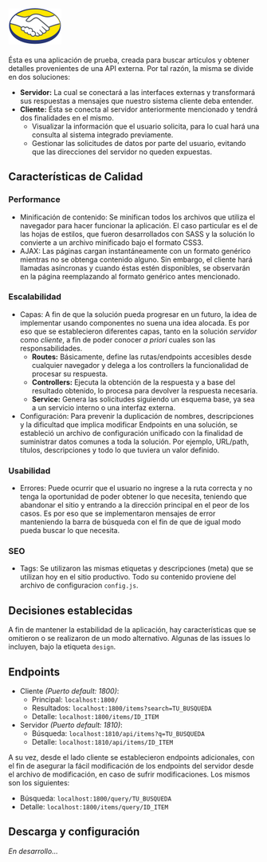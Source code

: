 ![meli-example](https://raw.githubusercontent.com/robrui/meli-example/master/client/images/Logo_ML%402x.png.png)
---
Ésta es una aplicación de prueba, creada para buscar artículos y obtener detalles provenientes de una API externa. Por tal razón, la misma se divide en dos soluciones:
- **Servidor:** La cual se conectará a las interfaces externas y transformará sus respuestas a mensajes que nuestro sistema cliente deba entender.
- **Cliente:** Ésta se conecta al servidor anteriormente mencionado y tendrá dos finalidades en el mismo.
  - Visualizar la información que el usuario solicita, para lo cual hará una consulta al sistema integrado previamente.
  - Gestionar las solicitudes de datos por parte del usuario, evitando que las direcciones del servidor no queden expuestas.
  
## Características de Calidad
### Performance
  - Minificación de contenido: Se minifican todos los archivos que utiliza el navegador para hacer funcionar la aplicación. El caso particular es el de las hojas de estilos, que fueron desarrollados con SASS y la solución lo convierte a un archivo minificado bajo el formato CSS3.
  - AJAX: Las páginas cargan instantáneamente con un formato genérico mientras no se obtenga contenido alguno. Sin embargo, el cliente hará llamadas asíncronas y cuando éstas estén disponibles, se observarán en la página reemplazando al formato genérico antes mencionado.

### Escalabilidad
  - Capas: A fin de que la solución pueda progresar en un futuro, la idea de implementar usando componentes no suena una idea alocada. Es por eso que se establecieron diferentes capas, tanto en la solución _servidor_ como _cliente_, a fin de poder conocer _a priori_ cuales son las responsabilidades.
    - **Routes:** Básicamente, define las rutas/endpoints accesibles desde cualquier navegador y delega a los controllers la funcionalidad de procesar su respuesta.
    - **Controllers:** Ejecuta la obtención de la respuesta y a base del resultado obtenido, lo procesa para devolver la respuesta necesaria.
    - **Service:** Genera las solicitudes siguiendo un esquema base, ya sea a un servicio interno o una interfaz externa.
  - Configuración: Para prevenir la duplicación de nombres, descripciones y la dificultad que implica modificar Endpoints en una solución, se estableció un archivo de configuración unificado con la finalidad de suministrar datos comunes a toda la solución. Por ejemplo, URL/path, títulos, descripciones y todo lo que tuviera un valor definido.
 
### Usabilidad
  - Errores: Puede ocurrir que el usuario no ingrese a la ruta correcta y no tenga la oportunidad de poder obtener lo que necesita, teniendo que abandonar el sitio y entrando a la dirección principal en el peor de los casos. Es por eso que se implementaron mensajes de error manteniendo la barra de búsqueda con el fin de que de igual modo pueda buscar lo que necesita.

### SEO
  - Tags: Se utilizaron las mismas etiquetas y descripciones (meta) que se utilizan hoy en el sitio productivo. Todo su contenido proviene del archivo de configuracion `config.js`.

## Decisiones establecidas
A fin de mantener la estabilidad de la aplicación, hay características que se omitieron o se realizaron de un modo alternativo. Algunas de las issues lo incluyen, bajo la etiqueta `design`.

## Endpoints
- Cliente _(Puerto default: 1800)_:
  - Principal: `localhost:1800/`
  - Resultados: `localhost:1800/items?search=TU_BUSQUEDA`
  - Detalle: `localhost:1800/items/ID_ITEM`
- Servidor _(Puerto default: 1810)_:
  - Búsqueda: `localhost:1810/api/items?q=​TU_BUSQUEDA`
  - Detalle: `localhost:1810/api/items/​ID_ITEM`

A su vez, desde el lado cliente se establecieron endpoints adicionales, con el fin de asegurar la fácil modificación de los endpoints del servidor desde el archivo de modificación, en caso de sufrir modificaciones. Los mismos son los siguientes:

- Búsqueda: `localhost:1800/query/TU_BUSQUEDA`
- Detalle: `localhost:1800/items/query/ID_ITEM`

## Descarga y configuración

_En desarrollo..._
